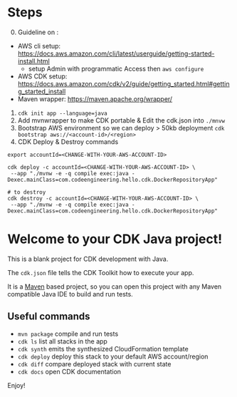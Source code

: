 # Steps
0. Guideline on :
  * AWS cli setup: https://docs.aws.amazon.com/cli/latest/userguide/getting-started-install.html
    * setup Admin with programmatic Access then `aws configure`
  * AWS CDK setup: https://docs.aws.amazon.com/cdk/v2/guide/getting_started.html#getting_started_install
  * Maven wrapper: https://maven.apache.org/wrapper/
1. `cdk init app --language=java`
2. Add mvnwrapper to make CDK portable & Edit the cdk.json into `./mnvw`
3. Bootstrap AWS environment so we can deploy > 50kb deployment
    `cdk bootstrap aws://<account-id>/<region>`
4. CDK Deploy & Destroy commands
```
export accountId=<CHANGE-WITH-YOUR-AWS-ACCOUNT-ID>

cdk deploy -c accountId=<CHANGE-WITH-YOUR-AWS-ACCOUNT-ID> \
 --app "./mvnw -e -q compile exec:java -Dexec.mainClass=com.codeengineering.hello.cdk.DockerRepositoryApp"

# to destroy
cdk destroy -c accountId=<CHANGE-WITH-YOUR-AWS-ACCOUNT-ID> \
 --app "./mvnw -e -q compile exec:java -Dexec.mainClass=com.codeengineering.hello.cdk.DockerRepositoryApp"
```


# Welcome to your CDK Java project!

This is a blank project for CDK development with Java.

The `cdk.json` file tells the CDK Toolkit how to execute your app.

It is a [Maven](https://maven.apache.org/) based project, so you can open this project with any Maven compatible Java IDE to build and run tests.

## Useful commands

 * `mvn package`     compile and run tests
 * `cdk ls`          list all stacks in the app
 * `cdk synth`       emits the synthesized CloudFormation template
 * `cdk deploy`      deploy this stack to your default AWS account/region
 * `cdk diff`        compare deployed stack with current state
 * `cdk docs`        open CDK documentation

Enjoy!
